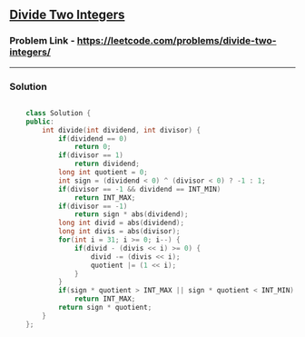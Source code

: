 ## [Divide Two Integers](https://leetcode.com/problems/divide-two-integers/)

### Problem Link - https://leetcode.com/problems/divide-two-integers/

---

### Solution

```cpp

    class Solution {
    public:
        int divide(int dividend, int divisor) {
            if(dividend == 0)
                return 0;
            if(divisor == 1)
                return dividend;
            long int quotient = 0;
            int sign = (dividend < 0) ^ (divisor < 0) ? -1 : 1;
            if(divisor == -1 && dividend == INT_MIN)
                return INT_MAX;
            if(divisor == -1)
                return sign * abs(dividend);
            long int divid = abs(dividend);
            long int divis = abs(divisor);
            for(int i = 31; i >= 0; i--) {
                if(divid - (divis << i) >= 0) {
                    divid -= (divis << i);
                    quotient |= (1 << i);
                }
            }
            if(sign * quotient > INT_MAX || sign * quotient < INT_MIN)
                return INT_MAX;
            return sign * quotient;
        }
    };

```